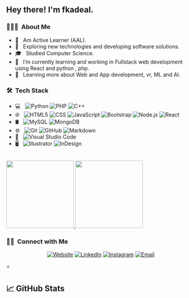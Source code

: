 
<h2> Hey there! I'm fkadeal.</h2>

<h3> 👨🏻‍💻 &nbsp;About Me </h3>

- 🤔 &nbsp; Am Active Learner (AAL).
- 🤔 &nbsp; Exploring new technologies and developing software solutions.
- 🎓 &nbsp; Studied Computer Science.
- 💼 &nbsp;  I’m currently learning and working in Fullstack web development using React and python , php.
- 🌱 &nbsp; Learning more about Web and App development, vr, ML and AI. 

<h3> 🛠 &nbsp;Tech Stack</h3>

- 💻 &nbsp;
  ![Python](https://img.shields.io/badge/-Python-333333?style=flat&logo=python)
  ![PHP](https://img.shields.io/badge/-php-333333?style=flat&logo=php) 
  ![C++](https://img.shields.io/badge/-C++-333333?style=flat&logo=C%2B%2B&logoColor=00599C) 
- 🌐 &nbsp;
  ![HTML5](https://img.shields.io/badge/-HTML5-333333?style=flat&logo=HTML5)
  ![CSS](https://img.shields.io/badge/-CSS-333333?style=flat&logo=CSS3&logoColor=1572B6)
  ![JavaScript](https://img.shields.io/badge/-JavaScript-333333?style=flat&logo=javascript)
  ![Bootstrap](https://img.shields.io/badge/-Bootstrap-333333?style=flat&logo=bootstrap&logoColor=563D7C)
  ![Node.js](https://img.shields.io/badge/-Node.js-333333?style=flat&logo=node.js)
  ![React](https://img.shields.io/badge/-React-333333?style=flat&logo=react)
- 🛢 &nbsp;
  ![MySQL](https://img.shields.io/badge/-MySQL-333333?style=flat&logo=mysql)
  ![MongoDB](https://img.shields.io/badge/-MongoDB-333333?style=flat&logo=mongodb)
- ⚙️ &nbsp;
  ![Git](https://img.shields.io/badge/-Git-333333?style=flat&logo=git)
  ![GitHub](https://img.shields.io/badge/-GitHub-333333?style=flat&logo=github)
  ![Markdown](https://img.shields.io/badge/-Markdown-333333?style=flat&logo=markdown)
- 🔧 &nbsp;
  ![Visual Studio Code](https://img.shields.io/badge/-Visual%20Studio%20Code-333333?style=flat&logo=visual-studio-code&logoColor=007ACC) 
- 🖥 &nbsp;
  ![Illustrator](https://img.shields.io/badge/-Illustrator-333333?style=flat&logo=adobe-illustrator) 
  ![InDesign](https://img.shields.io/badge/-InDesign-333333?style=flat&logo=adobe-indesign)

<br/>

<a href="https://github.com/fkadeal">
  <img height="180em" src="https://github-readme-stats.vercel.app/api?username=fkadeal&show_icons=true&count_private=true" />
  <img height="180em" src="https://github-readme-stats.vercel.app/api/top-langs/?username=fkadeal&theme=buefy&layout=compact" />
</a>

<br/>

<h3> 🤝🏻 &nbsp;Connect with Me </h3>

<p align="center">
<a href="fkadeal.com"><img alt="Website" src="https://img.shields.io/badge/fkadeal-blue?style=flat-square&logo=google-chrome"></a>
  <a href="https://www.linkedin.com/in/fkadeal/"><img alt="LinkedIn" src="https://img.shields.io/badge/LinkedIn-fkadeal-blue?style=flat-square&logo=linkedin"></a>
<a href="https://www.instagram.com/infkadeal/"><img alt="Instagram" src="https://img.shields.io/badge/fkadeal-blue?style=flat-square&logo=instagram"></a>
<a href="infkadeal@gmail.com"><img alt="Email" src="https://img.shields.io/badge/infkadeal@gmail.com-blue?style=flat-square&logo=gmail"></a>
</p>

⭐️  

## &#x1f4c8; GitHub Stats
